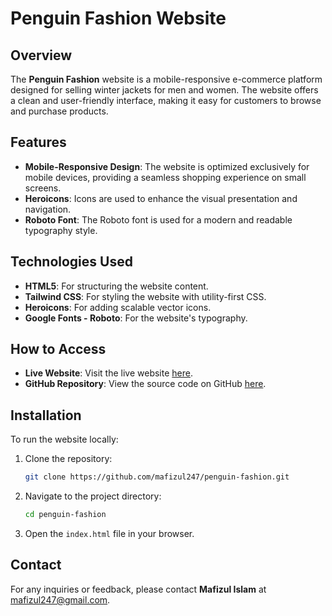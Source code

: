 # Penguin Fashion Website

## Overview

The **Penguin Fashion** website is a mobile-responsive e-commerce platform designed for selling winter jackets for men and women. The website offers a clean and user-friendly interface, making it easy for customers to browse and purchase products.

## Features

- **Mobile-Responsive Design**: The website is optimized exclusively for mobile devices, providing a seamless shopping experience on small screens.
- **Heroicons**: Icons are used to enhance the visual presentation and navigation.
- **Roboto Font**: The Roboto font is used for a modern and readable typography style.

## Technologies Used

- **HTML5**: For structuring the website content.
- **Tailwind CSS**: For styling the website with utility-first CSS.
- **Heroicons**: For adding scalable vector icons.
- **Google Fonts - Roboto**: For the website's typography.

## How to Access

- **Live Website**: Visit the live website [here](https://mafizul247.github.io/penguin-fashion/).
- **GitHub Repository**: View the source code on GitHub [here](https://github.com/mafizul247/penguin-fashion.git).

## Installation

To run the website locally:

1. Clone the repository:
    ```bash
    git clone https://github.com/mafizul247/penguin-fashion.git
    ```
2. Navigate to the project directory:
    ```bash
    cd penguin-fashion
    ```
3. Open the `index.html` file in your browser.

## Contact

For any inquiries or feedback, please contact **Mafizul Islam** at mafizul247@gmail.com.
